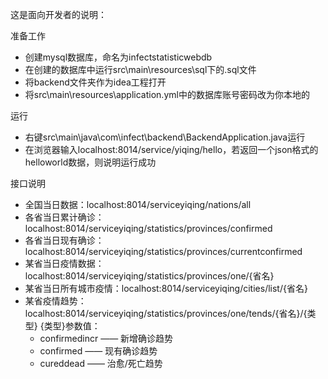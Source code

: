 

这是面向开发者的说明：

准备工作
- 创建mysql数据库，命名为infectstatisticwebdb
- 在创建的数据库中运行src\main\resources\sql下的.sql文件
- 将backend文件夹作为idea工程打开
- 将src\main\resources\application.yml中的数据库账号密码改为你本地的

运行
- 右键src\main\java\com\infect\backend\BackendApplication.java运行
- 在浏览器输入localhost:8014/service/yiqing/hello，若返回一个json格式的helloworld数据，则说明运行成功

接口说明
- 全国当日数据：localhost:8014/serviceyiqing/nations/all
- 各省当日累计确诊：localhost:8014/serviceyiqing/statistics/provinces/confirmed 
- 各省当日现有确诊：localhost:8014/serviceyiqing/statistics/provinces/currentconfirmed
- 某省当日疫情数据：localhost:8014/serviceyiqing/statistics/provinces/one/{省名}
- 某省当日所有城市疫情：localhost:8014/serviceyiqing/cities/list/{省名}
- 某省疫情趋势：localhost:8014/serviceyiqing/statistics/provinces/one/tends/{省名}/{类型}
{类型}参数值：
    - confirmedincr —— 新增确诊趋势 
    - confirmed —— 现有确诊趋势
    - cureddead —— 治愈/死亡趋势
